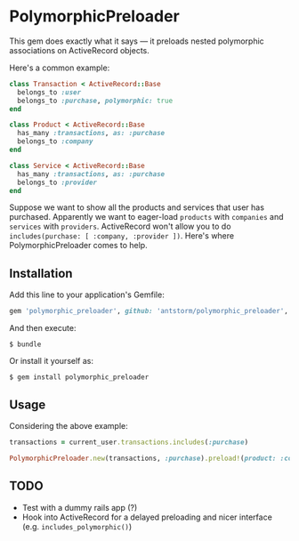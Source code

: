 # PolymorphicPreloader

This gem does exactly what it says — it preloads nested polymorphic associations on ActiveRecord objects.

Here's a common example:

```ruby
class Transaction < ActiveRecord::Base
  belongs_to :user
  belongs_to :purchase, polymorphic: true
end

class Product < ActiveRecord::Base
  has_many :transactions, as: :purchase
  belongs_to :company
end

class Service < ActiveRecord::Base
  has_many :transactions, as: :purchase
  belongs_to :provider
end
```

Suppose we want to show all the products and services that user has purchased. Apparently we want to eager-load `products` with `companies` and `services` with `providers`.
ActiveRecord won't allow you to do `includes(purchase: [ :company, :provider ])`. Here's where PolymorphicPreloader comes to help.

## Installation

Add this line to your application's Gemfile:

```ruby
gem 'polymorphic_preloader', github: 'antstorm/polymorphic_preloader', branch: 'initial-version'
```

And then execute:

    $ bundle

Or install it yourself as:

    $ gem install polymorphic_preloader

## Usage

Considering the above example:

```ruby
transactions = current_user.transactions.includes(:purchase)

PolymorphicPreloader.new(transactions, :purchase).preload!(product: :company, service: :provider)
```

## TODO

- Test with a dummy rails app (?)
- Hook into ActiveRecord for a delayed preloading and nicer interface (e.g. `includes_polymorphic()`)
